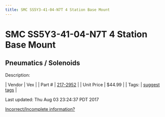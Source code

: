 ```yaml
---
title: SMC SS5Y3-41-04-N7T 4 Station Base Mount
---
```


# SMC SS5Y3-41-04-N7T 4 Station Base Mount
## Pneumatics / Solenoids
Description: 	 

| Vendor | Vex | 
| Part # | [217-2952](http://www.vexrobotics.com/solenoids-and-manifolds.html) | 
| Unit Price | $44.99 | 
| Tags: | [suggest tags](https://docs.google.com/forms/d/e/1FAIpQLSeWyY8v3RgOty-MyWmh9U0iivNYN_molChYyS-0U-o-kOAv_g/viewform) | 

Last updated: Thu Aug 03 23:24:37 PDT 2017

 [Incorrect/Incomplete information?](https://docs.google.com/forms/d/e/1FAIpQLSeWyY8v3RgOty-MyWmh9U0iivNYN_molChYyS-0U-o-kOAv_g/viewform)